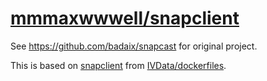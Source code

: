 # [mmmaxwwwell/snapclient](https://github.com/mmmaxwwwell/snapclient)

See https://github.com/badaix/snapcast for original project.

This is based on [snapclient](https://github.com/IVData/dockerfiles/tree/master/snapclient) from [IVData/dockerfiles](https://github.com/IVData/dockerfiles).
